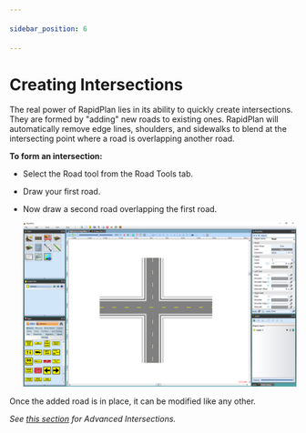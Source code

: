 ```yaml
---

sidebar_position: 6

---
```

# Creating Intersections

The real power of RapidPlan lies in its ability to quickly create intersections. They are formed by "adding" new roads to existing ones. RapidPlan will automatically remove edge lines, shoulders, and sidewalks to blend at the intersecting point where a road is overlapping another road.

**To form an intersection:**

- Select the Road tool from the Road Tools tab.
- Draw your first road.
- Now draw a second road overlapping the first road.

    ![Two_Roads_Overlapping_Creating_an_Intersection](./assets/Two_Roads_Overlapping_Creating_an_Intersection.png)

Once the added road is in place, it can be modified like any other.

*See [this section](/docs/rapidplan/the-tools-palette/road-tools/advanced-intersections/what-this-section-covers.md) for Advanced Intersections.*

